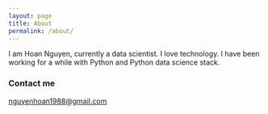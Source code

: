 ```yaml
---
layout: page
title: About
permalink: /about/
---
```


I am Hoan Nguyen, currently a data scientist. I love technology. I have been working for a while with Python and Python data science stack.

### Contact me

[nguyenhoan1988@gmail.com](mailto:nguyenhoan1988@gmail.com)
